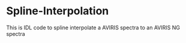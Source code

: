 # Spline-Interpolation
This is IDL code to spline interpolate a AVIRIS spectra to an AVIRIS NG spectra
